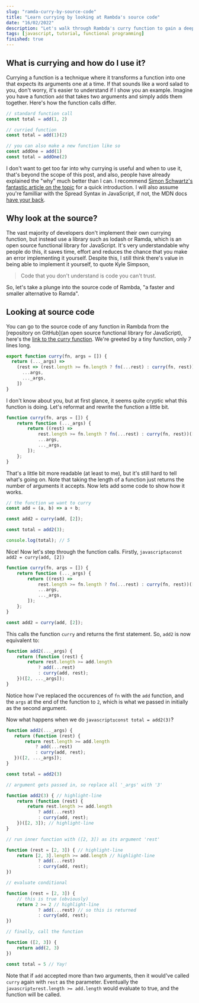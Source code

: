 ```yaml
---
slug: "ramda-curry-by-source-code"
title: "Learn currying by looking at Rambda's source code"
date: "16/02/2022"
description: "Let's walk through Rambda's curry function to gain a deeper understanding of how to implement currying in JavaScript."
tags: [javascript, tutorial, functional programming]
finished: true
---
```


## What is currying and how do I use it?

Currying a function is a technique where it transforms a function into one that expects its arguments one at a time. If that sounds like a word salad to you, don't worry, it's easier to understand if I show you an example. Imagine you have a function `add` that takes two arguments and simply adds them together. Here's how the function calls differ. 

```javascript
// standard function call
const total = add(1, 2)

// curried function
const total = add(1)(2)

// you can also make a new function like so
const addOne = add(1)
const total = addOne(2)
```

I don't want to get too far into why currying is useful and when to use it, that's beyond the scope of this post, and also, people have already explained the "why" much better than I can. I recommend [Simon Schwartz's fantastic article on the topic](https://medium.com/dailyjs/why-the-fudge-should-i-use-currying-84e4000c8743) for a quick introduction. I will also assume you're familliar with the Spread Syntax in JavaScript, if not, the MDN docs [have your back](https://developer.mozilla.org/en-US/docs/Web/JavaScript/Reference/Operators/Spread_syntax).

## Why look at the source?

The vast majority of developers don't implement their own currying function, but instead use a library such as lodash or Ramda, which is an open source functional library for JavaScript. It's very understandable why people do this, it saves time, effort and reduces the chance that you make an error implementing it yourself. Despite this, I still think there's value in being able to implement it yourself, to quote Kyle Simpson, 

> Code that you don't understand is code you can't trust.

So, let's take a plunge into the source code of Rambda, "a faster and smaller alternative to Ramda". 

## Looking at source code

You can go to the source code of any function in Rambda from the [repository on GitHub](an open source functional library for JavaScript), here's the [link to the curry function](https://github.com/selfrefactor/rambda/blob/master/src/curry.js). We're greeted by a tiny function, only 7 lines long.

```javascript
export function curry(fn, args = []) {
  return (..._args) =>
    (rest => (rest.length >= fn.length ? fn(...rest) : curry(fn, rest)))([
      ...args,
      ..._args,
    ])
}
```

I don't know about you, but at first glance, it seems quite cryptic what this function is doing. Let's reformat and rewrite the function a little bit.

```javascript
function curry(fn, args = []) {
	return function (..._args) {
		return ((rest) =>
			rest.length >= fn.length ? fn(...rest) : curry(fn, rest))([
			...args,
			..._args,
		]);
	};
}
```

That's a little bit more readable (at least to me), but it's still hard to tell what's going on. Note that taking the length of a function just returns the number of arguments it accepts. Now lets add some code to show how it works. 

```javascript
// the function we want to curry
const add = (a, b) => a + b;

const add2 = curry(add, [2]); 

const total = add2(3); 

console.log(total); // 5
```

Nice! Now let's step through the function calls. Firstly, `javascript±const add2 = curry(add, [2])`

```javascript
function curry(fn, args = []) {
	return function (..._args) {
		return ((rest) =>
			rest.length >= fn.length ? fn(...rest) : curry(fn, rest))([
			...args,
			..._args,
		]);
	};
}

const add2 = curry(add, [2]); 
```

This calls the function `curry` and returns the first statement. So, `add2` is now equivalent to:

```javascript
function add2(..._args) {
	return (function (rest) {
		return rest.length >= add.length
			? add(...rest)
			: curry(add, rest);
	})([2, ..._args]);
}
```

 Notice how I've replaced the occurences of `fn`  with the `add` function, and the `args` at the end of the function to `2`, which is what we passed in initially as the second argument.

 Now what happens when we do `javascript±const total = add2(3)`?

 ```javascript
function add2(..._args) {
	return (function (rest) {
		return rest.length >= add.length
			? add(...rest)
			: curry(add, rest);
	})([2, ..._args]);
}

const total = add2(3)
```

```javascript
// argument gets passed in, so replace all '_args' with '3'

function add2(3) { // highlight-line
	return (function (rest) {
		return rest.length >= add.length
			? add(...rest)
			: curry(add, rest);
	})([2, 3]); // highlight-line
}
```

```javascript
// run inner function with ([2, 3]) as its argument 'rest'

function (rest = [2, 3]) { // highlight-line
	return [2, 3].length >= add.length // highlight-line
			? add(...rest)
			: curry(add, rest);
})
```

```javascript
// evaluate conditional

function (rest = [2, 3]) {
	// this is true (obviously)
	return 2 >= 2 // highlight-line
			? add(...rest) // so this is returned
			: curry(add, rest);
})
```

```javascript
// finally, call the function

function ([2, 3]) {
	return add(2, 3)
})

const total = 5 // Yay!
 ```

 Note that if `add` accepted more than two arguments, then it would've called `curry` again with `rest` as the parameter. Eventually the `javascript±rest.length >= add.length` would evaluate to true, and the function will be called.